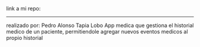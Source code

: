 link a mi repo: 

--------------
realizado por: Pedro Alonso Tapia Lobo
App medica que gestiona el historial medico de un paciente, permitiendole agregar nuevos eventos medicos al propio historial
